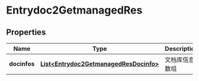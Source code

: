 # Entrydoc2GetmanagedRes

## Properties
Name | Type | Description | Notes
------------ | ------------- | ------------- | -------------
**docinfos** | [**List&lt;Entrydoc2GetmanagedResDocinfo&gt;**](Entrydoc2GetmanagedResDocinfo.md) | 文档库信息数组 | 
